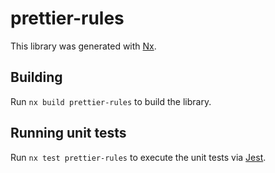 # prettier-rules

This library was generated with [Nx](https://nx.dev).

## Building

Run `nx build prettier-rules` to build the library.

## Running unit tests

Run `nx test prettier-rules` to execute the unit tests via [Jest](https://jestjs.io).
